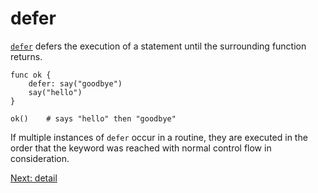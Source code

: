 # defer

[`defer`](../Keywords.md#defer) defers the execution of a
statement until the surrounding function returns.

    func ok {
        defer: say("goodbye")
        say("hello")
    }

    ok()    # says "hello" then "goodbye"

If multiple instances of `defer` occur in a routine, they are executed in the
order that the keyword was reached with normal control flow in consideration.

[Next: detail](23-detail.md)